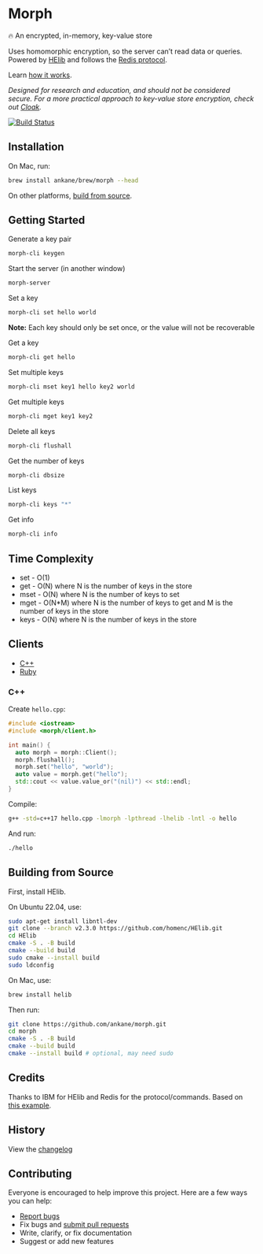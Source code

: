 # Morph

:fire: An encrypted, in-memory, key-value store

Uses homomorphic encryption, so the server can’t read data or queries. Powered by [HElib](https://github.com/homenc/HElib) and follows the [Redis protocol](https://redis.io/topics/protocol).

Learn [how it works](https://github.com/homenc/HElib/tree/master/examples/BGV_country_db_lookup#country-lookup-example).

*Designed for research and education, and should not be considered secure. For a more practical approach to key-value store encryption, check out [Cloak](https://github.com/ankane/cloak).*

[![Build Status](https://github.com/ankane/morph/actions/workflows/build.yml/badge.svg)](https://github.com/ankane/morph/actions)

## Installation

On Mac, run:

```sh
brew install ankane/brew/morph --head
```

On other platforms, [build from source](#building-from-source).

## Getting Started

Generate a key pair

```sh
morph-cli keygen
```

Start the server (in another window)

```sh
morph-server
```

Set a key

```sh
morph-cli set hello world
```

**Note:** Each key should only be set once, or the value will not be recoverable

Get a key

```sh
morph-cli get hello
```

Set multiple keys

```sh
morph-cli mset key1 hello key2 world
```

Get multiple keys

```sh
morph-cli mget key1 key2
```

Delete all keys

```sh
morph-cli flushall
```

Get the number of keys

```sh
morph-cli dbsize
```

List keys

```sh
morph-cli keys "*"
```

Get info

```sh
morph-cli info
```

## Time Complexity

- set - O(1)
- get - O(N) where N is the number of keys in the store
- mset - O(N) where N is the number of keys to set
- mget - O(N*M) where N is the number of keys to get and M is the number of keys in the store
- keys - O(N) where N is the number of keys in the store

## Clients

- [C++](#c)
- [Ruby](https://github.com/ankane/morph-ruby)

### C++

Create `hello.cpp`:

```cpp
#include <iostream>
#include <morph/client.h>

int main() {
  auto morph = morph::Client();
  morph.flushall();
  morph.set("hello", "world");
  auto value = morph.get("hello");
  std::cout << value.value_or("(nil)") << std::endl;
}
```

Compile:

```sh
g++ -std=c++17 hello.cpp -lmorph -lpthread -lhelib -lntl -o hello
```

And run:

```sh
./hello
```

## Building from Source

First, install HElib.

On Ubuntu 22.04, use:

```sh
sudo apt-get install libntl-dev
git clone --branch v2.3.0 https://github.com/homenc/HElib.git
cd HElib
cmake -S . -B build
cmake --build build
sudo cmake --install build
sudo ldconfig
```

On Mac, use:

```sh
brew install helib
```

Then run:

```sh
git clone https://github.com/ankane/morph.git
cd morph
cmake -S . -B build
cmake --build build
cmake --install build # optional, may need sudo
```

## Credits

Thanks to IBM for HElib and Redis for the protocol/commands. Based on [this example](https://github.com/homenc/HElib/tree/master/examples/BGV_country_db_lookup).

## History

View the [changelog](https://github.com/ankane/morph/blob/master/CHANGELOG.md)

## Contributing

Everyone is encouraged to help improve this project. Here are a few ways you can help:

- [Report bugs](https://github.com/ankane/morph/issues)
- Fix bugs and [submit pull requests](https://github.com/ankane/morph/pulls)
- Write, clarify, or fix documentation
- Suggest or add new features
